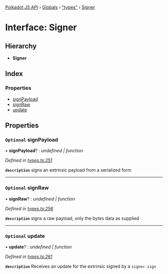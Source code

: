[Polkadot JS API](../README.md) › [Globals](../globals.md) › ["types"](../modules/_types_.md) › [Signer](_types_.signer.md)

# Interface: Signer

## Hierarchy

* **Signer**

## Index

### Properties

* [signPayload](_types_.signer.md#optional-signpayload)
* [signRaw](_types_.signer.md#optional-signraw)
* [update](_types_.signer.md#optional-update)

## Properties

### `Optional` signPayload

• **signPayload**? : *undefined | function*

*Defined in [types.ts:251](https://github.com/polkadot-js/api/blob/bf8bed36ef/packages/api/src/types.ts#L251)*

**`description`** signs an extrinsic payload from a serialized form

___

### `Optional` signRaw

• **signRaw**? : *undefined | function*

*Defined in [types.ts:256](https://github.com/polkadot-js/api/blob/bf8bed36ef/packages/api/src/types.ts#L256)*

**`description`** signs a raw payload, only the bytes data as supplied

___

### `Optional` update

• **update**? : *undefined | function*

*Defined in [types.ts:261](https://github.com/polkadot-js/api/blob/bf8bed36ef/packages/api/src/types.ts#L261)*

**`description`** Receives an update for the extrinsic signed by a `signer.sign`
